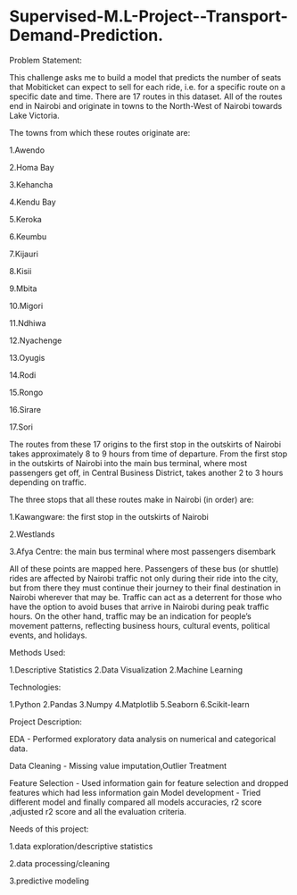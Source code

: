 # Supervised-M.L-Project--Transport-Demand-Prediction.

Problem Statement:

This challenge asks me to build a model that predicts the number of seats that Mobiticket can expect to sell for each ride, i.e. for a specific route on a specific date and time. There are 17 routes in this dataset. All of the routes end in Nairobi and originate in towns to the North-West of Nairobi towards Lake Victoria.

The towns from which these routes originate are:

1.Awendo

2.Homa Bay

3.Kehancha

4.Kendu Bay

5.Keroka

6.Keumbu

7.Kijauri

8.Kisii

9.Mbita

10.Migori

11.Ndhiwa

12.Nyachenge

13.Oyugis

14.Rodi

15.Rongo

16.Sirare

17.Sori

The routes from these 17 origins to the first stop in the outskirts of Nairobi takes approximately 8 to 9 hours from time of departure. From the first stop in the outskirts of Nairobi into the main bus terminal, where most passengers get off, in Central Business District, takes another 2 to 3 hours depending on traffic.

The three stops that all these routes make in Nairobi (in order) are:

1.Kawangware: the first stop in the outskirts of Nairobi

2.Westlands

3.Afya Centre: the main bus terminal where most passengers disembark

All of these points are mapped here. Passengers of these bus (or shuttle) rides are affected by Nairobi traffic not only during their ride into the city, but from there they must continue their journey to their final destination in Nairobi wherever that may be. Traffic can act as a deterrent for those who have the option to avoid buses that arrive in Nairobi during peak traffic hours. On the other hand, traffic may be an indication for people’s movement patterns, reflecting business hours, cultural events, political events, and holidays.

Methods Used:

1.Descriptive Statistics
2.Data Visualization
2.Machine Learning

Technologies:

1.Python
2.Pandas
3.Numpy
4.Matplotlib
5.Seaborn
6.Scikit-learn

Project Description:

EDA - Performed exploratory data analysis on numerical and categorical data.

Data Cleaning - Missing value imputation,Outlier Treatment

Feature Selection - Used information gain for feature selection and dropped features which had less information gain Model development - Tried different model and finally compared all models accuracies, r2 score ,adjusted r2 score and all the evaluation criteria.

Needs of this project:

1.data exploration/descriptive statistics

2.data processing/cleaning

3.predictive modeling
